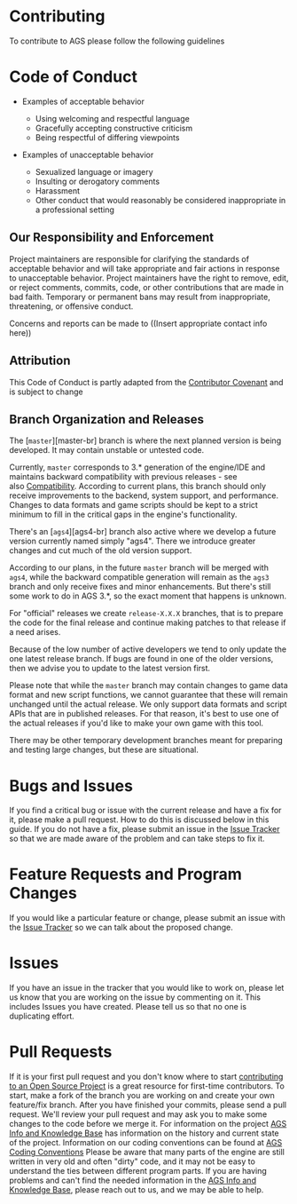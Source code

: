 # Contributing
To contribute to AGS please follow the following guidelines

# Code of Conduct
* Examples of acceptable behavior
  - Using welcoming and respectful language
  - Gracefully accepting constructive criticism
  - Being respectful of differing viewpoints

* Examples of unacceptable behavior
  - Sexualized language or imagery
  - Insulting or derogatory comments
  - Harassment
  - Other conduct that would reasonably be considered inappropriate in a professional setting

## Our Responsibility and Enforcement
Project maintainers are responsible for clarifying the standards of acceptable behavior and will take appropriate and fair actions in response to unacceptable behavior.
Project maintainers have the right to remove, edit, or reject comments, commits, code, or other contributions that are made in bad faith. Temporary or permanent bans may result from inappropriate, threatening, or offensive conduct.

Concerns and reports can be made to ((Insert appropriate contact info here))

## Attribution
This Code of Conduct is partly adapted from the [Contributor Covenant](https://www.contributor-covenant.org/version/1/4/code-of-conduct/) and is subject to change

## Branch Organization and Releases
The [`master`][master-br] branch is where the next planned version is being developed. It may contain unstable or untested code.

Currently, `master` corresponds to 3.\* generation of the engine/IDE and maintains backward compatibility with previous releases - see also [Compatibility](#ags-game-compatibility). According to current plans, this branch should only receive improvements to the backend, system support, and performance. Changes to data formats and game scripts should be kept to a strict minimum to fill in the critical gaps in the engine's functionality.

There's an [`ags4`][ags4-br] branch also active where we develop a future version currently named simply "ags4". There we introduce greater changes and cut much of the old version support.

According to our plans, in the future `master` branch will be merged with `ags4`, while the backward compatible generation will remain as the `ags3` branch and only receive fixes and minor enhancements. But there's still some work to do in AGS 3.\*, so the exact moment that happens is unknown.

For "official" releases we create `release-X.X.X` branches, that is to prepare the code for the final release and continue making patches to that release if a need arises. 

Because of the low number of active developers we tend to only update the one latest release branch. If bugs are found in one of the older versions, then we advise you to update to the latest version first.

Please note that while the `master` branch may contain changes to game data format and new script functions, we cannot guarantee that these will remain unchanged until the actual release. We only support data formats and script APIs that are in published releases. For that reason, it's best to use one of the actual releases if you'd like to make your own game with this tool.

There may be other temporary development branches meant for preparing and testing large changes, but these are situational.

# Bugs and Issues
If you find a critical bug or issue with the current release and have a fix for it, please make a pull request. How to do this is discussed below in this guide. If you do not have a fix, please submit an issue in the [Issue Tracker](https://github.com/adventuregamestudio/ags/issues) so that we are made aware of the problem and can take steps to fix it.

# Feature Requests and Program Changes
If you would like a particular feature or change, please submit an issue with the [Issue Tracker](https://github.com/adventuregamestudio/ags/issues) so we can talk about the proposed change.

# Issues
If you have an issue in the tracker that you would like to work on, please let us know that you are working on the issue by commenting on it. This includes Issues you have created. Please tell us so that no one is duplicating effort.

# Pull Requests
If it is your first pull request and you don't know where to start [contributing to an Open Source Project](https://egghead.io/courses/how-to-contribute-to-an-open-source-project-on-github) is a great resource for first-time contributors.
To start, make a fork of the branch you are working on and create your own feature/fix branch. After you have finished your commits, please send a pull request. We'll review your pull request and may ask you to make some changes to the code before we merge it.
For information on the project [AGS Info and Knowledge Base](https://github.com/adventuregamestudio/ags/wiki) has information on the history and current state of the project.
Information on our coding conventions can be found at [AGS Coding Conventions](https://github.com/adventuregamestudio/ags/wiki/AGS-Coding-Conventions-(Cpp))
Please be aware that many parts of the engine are still written in very old and often "dirty" code, and it may not be easy to understand the ties between different program parts. If you are having problems and can't find the needed information in the [AGS Info and Knowledge Base](https://github.com/adventuregamestudio/ags/wiki), please reach out to us, and we may be able to help.
